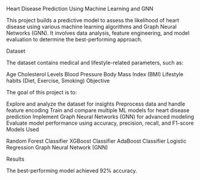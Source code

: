 Heart Disease Prediction Using Machine Learning and GNN

This project builds a predictive model to assess the likelihood of heart disease using various machine learning algorithms and Graph Neural Networks (GNN). It involves data analysis, feature engineering, and model evaluation to determine the best-performing approach.

Dataset

The dataset contains medical and lifestyle-related parameters, such as:

Age
Cholesterol Levels
Blood Pressure
Body Mass Index (BMI)
Lifestyle habits (Diet, Exercise, Smoking)
Objective

The goal of this project is to:

Explore and analyze the dataset for insights
Preprocess data and handle feature encoding
Train and compare multiple ML models for heart disease prediction
Implement Graph Neural Networks (GNN) for advanced modeling
Evaluate model performance using accuracy, precision, recall, and F1-score
Models Used

Random Forest Classifier
XGBoost Classifier
AdaBoost Classifier
Logistic Regression
Graph Neural Network (GNN) 

Results

The best-performing model achieved 92% accuracy.
